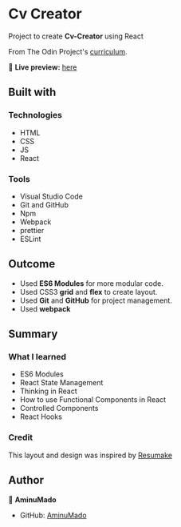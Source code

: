 # Cv Creator

Project to create **Cv-Creator** using React

From The Odin Project's [curriculum](https://www.theodinproject.com/paths/full-stack-javascript/courses/javascript/lessons/cv-application).

🔗 **Live preview:** [here](https://aminumado.github.io/cv-creator/)

## Built with

### Technologies

- HTML
- CSS
- JS
- React

### Tools

- Visual Studio Code
- Git and GitHub
- Npm
- Webpack
- prettier
- ESLint

## Outcome

- Used **ES6 Modules** for more modular code.
- Used CSS3 **grid** and **flex** to create layout.
- Used **Git** and **GitHub** for project management.
- Used **webpack**

## Summary

### What I learned

- ES6 Modules
- React State Management
- Thinking in React
- How to use Functional Components in React
- Controlled Components
- React Hooks

### Credit

This layout and design was inspired by [Resumake](https://resumake.io)

## Author

👤 **AminuMado**

- GitHub: [AminuMado](https://github.com/AminuMado)
